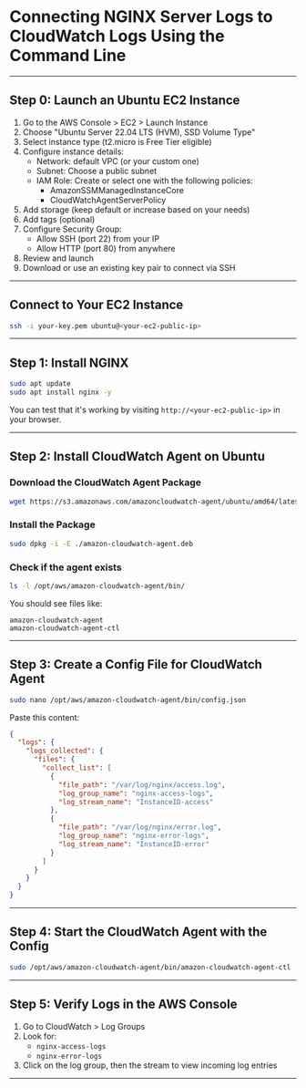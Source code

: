 # Connecting NGINX Server Logs to CloudWatch Logs Using the Command Line

---

## Step 0: Launch an Ubuntu EC2 Instance

1. Go to the AWS Console > EC2 > Launch Instance
2. Choose "Ubuntu Server 22.04 LTS (HVM), SSD Volume Type"
3. Select instance type (t2.micro is Free Tier eligible)
4. Configure instance details:
   - Network: default VPC (or your custom one)
   - Subnet: Choose a public subnet
   - IAM Role: Create or select one with the following policies:
     - AmazonSSMManagedInstanceCore
     - CloudWatchAgentServerPolicy
5. Add storage (keep default or increase based on your needs)
6. Add tags (optional)
7. Configure Security Group:
   - Allow SSH (port 22) from your IP
   - Allow HTTP (port 80) from anywhere
8. Review and launch
9. Download or use an existing key pair to connect via SSH

---

## Connect to Your EC2 Instance

```bash
ssh -i your-key.pem ubuntu@<your-ec2-public-ip>
```

---

## Step 1: Install NGINX

```bash
sudo apt update
sudo apt install nginx -y
```

You can test that it's working by visiting `http://<your-ec2-public-ip>` in your browser.

---

## Step 2: Install CloudWatch Agent on Ubuntu

### Download the CloudWatch Agent Package

```bash
wget https://s3.amazonaws.com/amazoncloudwatch-agent/ubuntu/amd64/latest/amazon-cloudwatch-agent.deb
```

### Install the Package

```bash
sudo dpkg -i -E ./amazon-cloudwatch-agent.deb
```

### Check if the agent exists

```bash
ls -l /opt/aws/amazon-cloudwatch-agent/bin/
```

You should see files like:

```
amazon-cloudwatch-agent
amazon-cloudwatch-agent-ctl
```

---

## Step 3: Create a Config File for CloudWatch Agent

```bash
sudo nano /opt/aws/amazon-cloudwatch-agent/bin/config.json
```

Paste this content:

```json
{
  "logs": {
    "logs_collected": {
      "files": {
        "collect_list": [
          {
            "file_path": "/var/log/nginx/access.log",
            "log_group_name": "nginx-access-logs",
            "log_stream_name": "InstanceID-access"
          },
          {
            "file_path": "/var/log/nginx/error.log",
            "log_group_name": "nginx-error-logs",
            "log_stream_name": "InstanceID-error"
          }
        ]
      }
    }
  }
}
```

---

## Step 4: Start the CloudWatch Agent with the Config

```bash
sudo /opt/aws/amazon-cloudwatch-agent/bin/amazon-cloudwatch-agent-ctl   -a fetch-config   -m ec2   -c file:/opt/aws/amazon-cloudwatch-agent/bin/config.json   -s
```

---

## Step 5: Verify Logs in the AWS Console

1. Go to CloudWatch > Log Groups
2. Look for:
   - `nginx-access-logs`
   - `nginx-error-logs`
3. Click on the log group, then the stream to view incoming log entries

---
